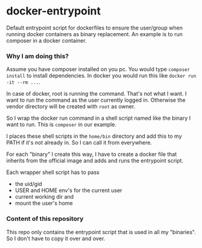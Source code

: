 # docker-entrypoint
Default entrypoint script for dockerfiles to ensure the user/group when running docker containers as binary replacement.
An example is to run composer in a docker container.

### Why I am doing this?
Assume you have composer installed on you pc. You would type `composer install` to install dependencies.
In docker you would run this like `docker run -it --rm ...`.

In case of docker, root is running the command. That's not what I want. I want to run the command as the user currently logged in.
Otherwise the vendor directory will be created with `root` as owner. 

So I wrap the docker run command in a shell script named like the binary I want to run.
This is `composer` in our example.

I places these shell scripts in the `home/bin` directory and add this to my PATH if it's not already in.
So I can call it from everywhere.

For each "binary" I create this way, I have to create a docker file that inherits from the official image and adds and runs the entrypoint script.

Each wrapper shell script has to pass 
- the uid/gid
- USER and HOME env's for the current user
- current working dir and
- mount the user's home

### Content of this repository
This repo only contains the entrypoint script that is used in all my "binaries". So I don't have to copy it over and over.



